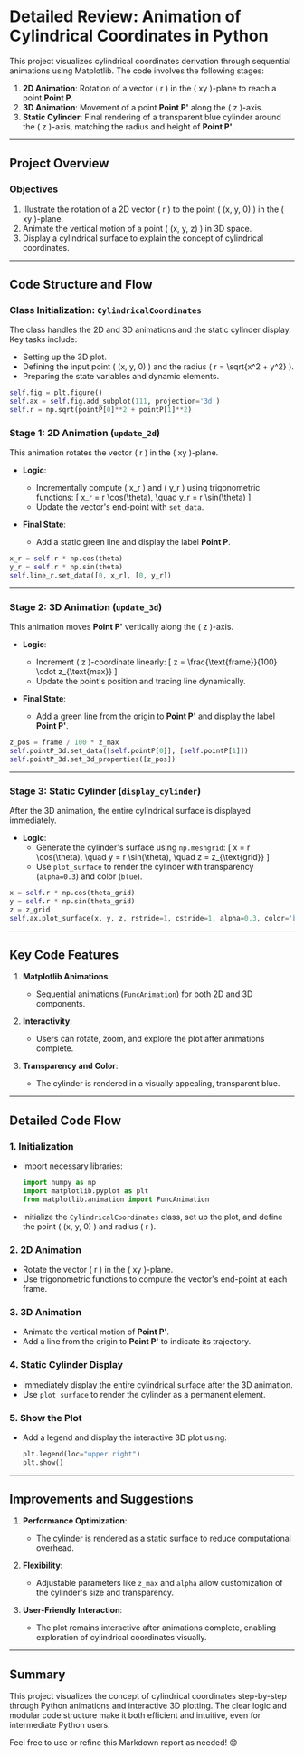 # Detailed Review: Animation of Cylindrical Coordinates in Python

This project visualizes cylindrical coordinates derivation through sequential animations using Matplotlib. The code involves the following stages:

1. **2D Animation**: Rotation of a vector \( r \) in the \( xy \)-plane to reach a point **Point P**.
2. **3D Animation**: Movement of a point **Point P'** along the \( z \)-axis.
3. **Static Cylinder**: Final rendering of a transparent blue cylinder around the \( z \)-axis, matching the radius and height of **Point P'**.

---

## Project Overview

### Objectives

1. Illustrate the rotation of a 2D vector \( r \) to the point \( (x, y, 0) \) in the \( xy \)-plane.
2. Animate the vertical motion of a point \( (x, y, z) \) in 3D space.
3. Display a cylindrical surface to explain the concept of cylindrical coordinates.

---

## Code Structure and Flow

### Class Initialization: `CylindricalCoordinates`

The class handles the 2D and 3D animations and the static cylinder display. Key tasks include:
- Setting up the 3D plot.
- Defining the input point \( (x, y, 0) \) and the radius \( r = \sqrt{x^2 + y^2} \).
- Preparing the state variables and dynamic elements.

```python
self.fig = plt.figure()
self.ax = self.fig.add_subplot(111, projection='3d')
self.r = np.sqrt(pointP[0]**2 + pointP[1]**2)
```

### Stage 1: 2D Animation (`update_2d`)

This animation rotates the vector \( r \) in the \( xy \)-plane. 

- **Logic**:
  - Incrementally compute \( x_r \) and \( y_r \) using trigonometric functions:
    \[
    x_r = r \cos(\theta), \quad y_r = r \sin(\theta)
    \]
  - Update the vector's end-point with `set_data`.

- **Final State**:
  - Add a static green line and display the label **Point P**.

```python
x_r = self.r * np.cos(theta)
y_r = self.r * np.sin(theta)
self.line_r.set_data([0, x_r], [0, y_r])
```

---

### Stage 2: 3D Animation (`update_3d`)

This animation moves **Point P'** vertically along the \( z \)-axis.

- **Logic**:
  - Increment \( z \)-coordinate linearly:
    \[
    z = \frac{\text{frame}}{100} \cdot z_{\text{max}}
    \]
  - Update the point's position and tracing line dynamically.

- **Final State**:
  - Add a green line from the origin to **Point P'** and display the label **Point P'**.

```python
z_pos = frame / 100 * z_max
self.pointP_3d.set_data([self.pointP[0]], [self.pointP[1]])
self.pointP_3d.set_3d_properties([z_pos])
```

---

### Stage 3: Static Cylinder (`display_cylinder`)

After the 3D animation, the entire cylindrical surface is displayed immediately.

- **Logic**:
  - Generate the cylinder's surface using `np.meshgrid`:
    \[
    x = r \cos(\theta), \quad y = r \sin(\theta), \quad z = z_{\text{grid}}
    \]
  - Use `plot_surface` to render the cylinder with transparency (`alpha=0.3`) and color (`blue`).

```python
x = self.r * np.cos(theta_grid)
y = self.r * np.sin(theta_grid)
z = z_grid
self.ax.plot_surface(x, y, z, rstride=1, cstride=1, alpha=0.3, color='blue', edgecolor='none')
```

---

## Key Code Features

1. **Matplotlib Animations**:
   - Sequential animations (`FuncAnimation`) for both 2D and 3D components.

2. **Interactivity**:
   - Users can rotate, zoom, and explore the plot after animations complete.

3. **Transparency and Color**:
   - The cylinder is rendered in a visually appealing, transparent blue.

---

## Detailed Code Flow

### 1. Initialization
- Import necessary libraries:
  ```python
  import numpy as np
  import matplotlib.pyplot as plt
  from matplotlib.animation import FuncAnimation
  ```
- Initialize the `CylindricalCoordinates` class, set up the plot, and define the point \( (x, y, 0) \) and radius \( r \).

### 2. 2D Animation
- Rotate the vector \( r \) in the \( xy \)-plane.
- Use trigonometric functions to compute the vector's end-point at each frame.

### 3. 3D Animation
- Animate the vertical motion of **Point P'**.
- Add a line from the origin to **Point P'** to indicate its trajectory.

### 4. Static Cylinder Display
- Immediately display the entire cylindrical surface after the 3D animation.
- Use `plot_surface` to render the cylinder as a permanent element.

### 5. Show the Plot
- Add a legend and display the interactive 3D plot using:
  ```python
  plt.legend(loc="upper right")
  plt.show()
  ```

---

## Improvements and Suggestions

1. **Performance Optimization**:
   - The cylinder is rendered as a static surface to reduce computational overhead.

2. **Flexibility**:
   - Adjustable parameters like `z_max` and `alpha` allow customization of the cylinder's size and transparency.

3. **User-Friendly Interaction**:
   - The plot remains interactive after animations complete, enabling exploration of cylindrical coordinates visually.

---

## Summary

This project visualizes the concept of cylindrical coordinates step-by-step through Python animations and interactive 3D plotting. The clear logic and modular code structure make it both efficient and intuitive, even for intermediate Python users.

Feel free to use or refine this Markdown report as needed! 😊

